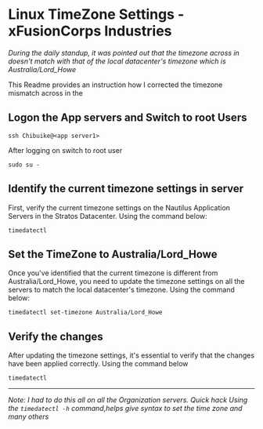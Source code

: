 # Linux TimeZone Settings -xFusionCorps Industries

*During the daily standup, it was pointed out that the timezone across <Nautilus Application Servers> in <Stratos Datacenter> doesn't match with that of the local datacenter's timezone which is Australia/Lord_Howe*

This Readme provides an instruction how I corrected the timezone mismatch across <Nautilus Application Servers> in the <Stratos Datacenter>

## Logon the App servers and Switch to root Users

```ssh Chibuike@<app server1>```

After logging on switch to root user

```sudo su -```

## Identify the current timezone settings in server

First, verify the current timezone settings on the Nautilus Application Servers in the Stratos Datacenter. Using the command below:

```timedatectl```

## Set the TimeZone to Australia/Lord_Howe

Once you've identified that the current timezone is different from Australia/Lord_Howe, you need to update the timezone settings on all the servers to match the local datacenter's timezone. Using the command below:

```timedatectl set-timezone Australia/Lord_Howe```

## Verify the changes

After updating the timezone settings, it's essential to verify that the changes have been applied correctly. Using the command below

```timedatectl```



---
*Note: I had to do this all on all the Organization servers. Quick hack Using the ```timedatectl -h``` command,helps give syntax to set the time zone and many others*